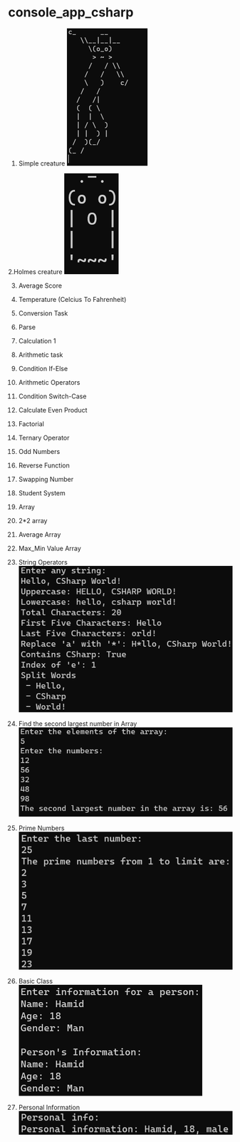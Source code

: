 # console_app_csharp

1. Simple creature
![Simple Creature](simple_creature.png)

2.Holmes creature
![Basic Creature](basiccreature.png)

3. Average Score

4. Temperature (Celcius To Fahrenheit)

5. Conversion Task

6. Parse 

7. Calculation 1

8. Arithmetic task

9. Condition If-Else 

10. Arithmetic Operators

11. Condition Switch-Case

12. Calculate Even Product

13. Factorial

14. Ternary Operator

15. Odd Numbers

16. Reverse Function 

17. Swapping Number

18. Student System

19. Array 

20. 2*2 array

21. Average Array

22. Max_Min Value Array

23. String Operators
![String Operators](String_Operators.png)

24. Find the second largest number in Array
![Find the Second Max Number in Array](thesecondlargest_number.png)

25. Prime Numbers
![Prime Numbers](prime_numbers.png)

26. Basic Class
![Basic Class](class_task.png)

27. Personal Information
![Personal Info](personal_info.png)




